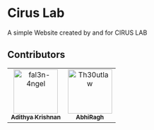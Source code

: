 # Cirus Lab
  A simple Website created by and for CIRUS LAB
  
## Contributors
<table>
<tr>
    <td align="center">
        <a href="https://github.com/fal3n-4ngel">
            <img src="https://avatars.githubusercontent.com/u/79042374?v=4" width="100;" alt="fal3n-4ngel"/>
            <br />
            <sub><b>Adithya Krishnan</b></sub>
        </a>
    </td>
    <td align="center">
        <a href="https://github.com/Th30utlaw">
            <img src="https://avatars.githubusercontent.com/u/76699273?v=4" width="100;" alt="Th30utlaw"/>
            <br />
            <sub><b>AbhiRagh</b></sub>
        </a>
    </td></tr>
</table>
<!-- readme: contributors -end -->
